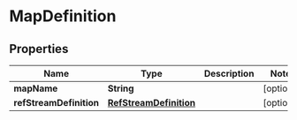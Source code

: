 # MapDefinition

## Properties
Name | Type | Description | Notes
------------ | ------------- | ------------- | -------------
**mapName** | **String** |  |  [optional]
**refStreamDefinition** | [**RefStreamDefinition**](RefStreamDefinition.md) |  |  [optional]
